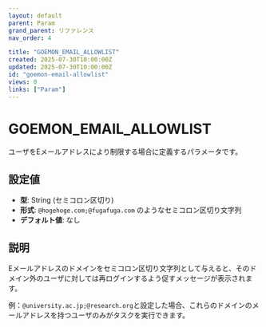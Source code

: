 ```yaml
---
layout: default
parent: Param
grand_parent: リファレンス
nav_order: 4

title: "GOEMON_EMAIL_ALLOWLIST"
created: 2025-07-30T10:00:00Z
updated: 2025-07-30T10:00:00Z
id: "goemon-email-allowlist"
views: 0
links: ["Param"]
---
```


# GOEMON_EMAIL_ALLOWLIST

ユーザをEメールアドレスにより制限する場合に定義するパラメータです。

## 設定値

- **型**: String (セミコロン区切り)
- **形式**: `@hogehoge.com;@fugafuga.com` のようなセミコロン区切り文字列
- **デフォルト値**: なし

## 説明

Eメールアドレスのドメインをセミコロン区切り文字列として与えると、そのドメイン外のユーザに対しては再ログインするよう促すメッセージが表示されます。

例：`@university.ac.jp;@research.org`と設定した場合、これらのドメインのメールアドレスを持つユーザのみがタスクを実行できます。